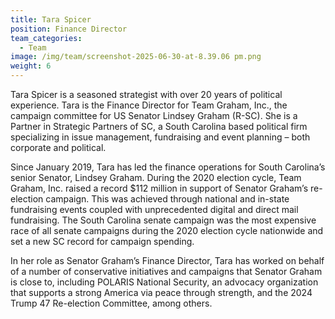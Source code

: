 ```yaml
---
title: Tara Spicer
position: Finance Director
team_categories:
  - Team
image: /img/team/screenshot-2025-06-30-at-8.39.06 pm.png
weight: 6
---
```

Tara Spicer is a seasoned strategist with over 20 years of political experience. Tara is the Finance Director for Team Graham, Inc., the campaign committee for US Senator Lindsey Graham (R-SC). She is a Partner in Strategic Partners of SC, a South Carolina based political firm specializing in issue management, fundraising and event planning – both corporate and political.

Since January 2019, Tara has led the finance operations for South Carolina’s senior Senator, Lindsey Graham. During the 2020 election cycle, Team Graham, Inc. raised a record $112 million in support of Senator Graham’s re-election campaign. This was achieved through national and in-state fundraising events coupled with unprecedented digital and direct mail fundraising. The South Carolina senate campaign was the most expensive race of all senate campaigns during the 2020 election cycle nationwide and set a new SC record for campaign spending.

In her role as Senator Graham’s Finance Director, Tara has worked on behalf of a number of conservative initiatives and campaigns that Senator Graham is close to, including POLARIS National Security, an advocacy organization that supports a strong America via peace through strength, and the 2024 Trump 47 Re-election Committee, among others.